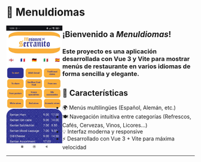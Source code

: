 # 📱 MenuIdiomas

<img src="img/Foto-movil.jpeg" alt="imagen en móvil" width="150" align="left" />

## **¡Bienvenido a _MenuIdiomas_!**

### Este proyecto es una aplicación desarrollada con **Vue 3** y **Vite** para mostrar menús de restaurante en varios idiomas de forma sencilla y elegante.



## 🚀 Características

- 🌍 Menús multilingües (Español, Alemán, etc.)
- 🍽️ Navegación intuitiva entre categorías (Refrescos, Cafés, Cervezas, Vinos, Licores...)
- 💡 Interfaz moderna y responsive
- ⚡️ Desarrollado con Vue 3 + Vite para máxima velocidad

---
